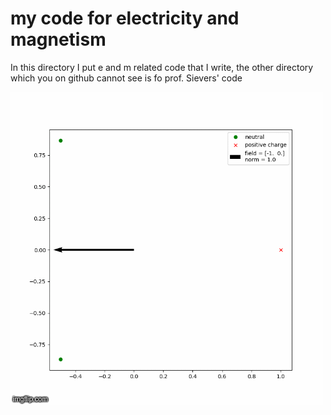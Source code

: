 # my code for electricity and magnetism

In this directory I put e and m related code that I write, the other directory which you on github cannot see is fo prof. Sievers' code

![check out this cool that i made for assignment 1](charges.gif)
